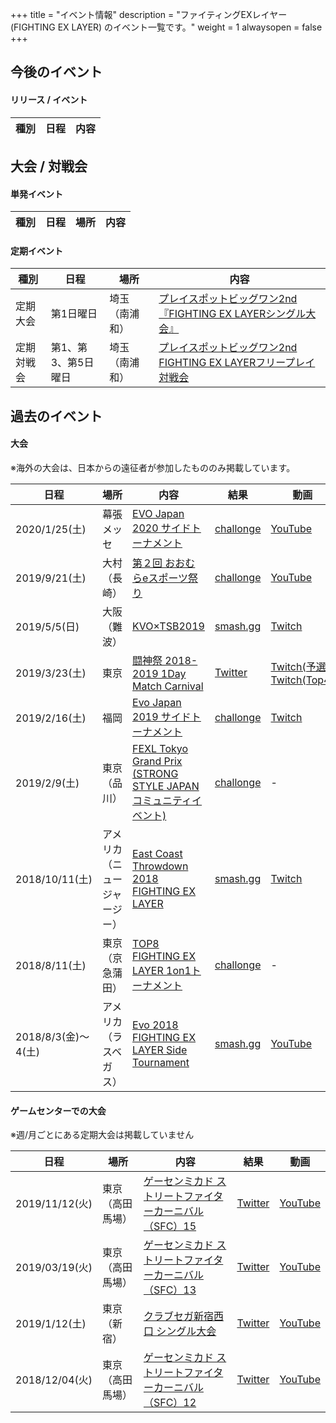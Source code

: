 +++
title = "イベント情報"
description = "ファイティングEXレイヤー (FIGHTING EX LAYER) のイベント一覧です。"
weight = 1
alwaysopen = false
+++

## 今後のイベント

#### リリース / イベント

|種別|日程|内容|
|----|----|----|

## 大会 / 対戦会

#### 単発イベント

|種別|日程|場所|内容|
|----|----|----|----|

#### 定期イベント

|種別|日程|場所|内容|
|----|----|----|----|
|定期大会|第1日曜日|埼玉（南浦和）|[プレイスポットビッグワン2nd『FIGHTING EX LAYERシングル大会』](https://twitter.com/public_bigone/status/1066253301459509248)|
|定期対戦会|第1、第3、第5日曜日|埼玉（南浦和）|[プレイスポットビッグワン2nd FIGHTING EX LAYERフリープレイ対戦会](https://twitter.com/public_bigone/status/1066253301459509248)|

## 過去のイベント

#### 大会

※海外の大会は、日本からの遠征者が参加したもののみ掲載しています。

|日程|場所|内容|結果|動画|
|----|----|----|----|----|
|2020/1/25(土)|幕張メッセ|[EVO Japan 2020 サイドトーナメント](https://fexl.connpass.com/event/160736/)|[challonge](https://challonge.com/ja/fexl_evoj2020)|[YouTube](https://www.youtube.com/watch?v=WlaCBhZOn6U)|
|2019/9/21(土)|大村（長崎）|[第２回 おおむらeスポーツ祭り](https://cooas-games.net/activity/3464/#FEXL)|[challonge](https://challonge.com/ja/20190921FEXLCOOASGAMES)|[YouTube](https://www.youtube.com/playlist?list=PLfCN9ofLU3VQag7nzXweLr4gM2Dlb5ovy)|
|2019/5/5(日)|大阪（難波）|[KVO×TSB2019](http://www.kvo2k.com/2019/)|[smash.gg](https://smash.gg/tournament/kvoxtsb-2019/event/fexl-singles/overview)|[Twitch](https://www.twitch.tv/kvojapan_ch02/video/422428716)|
|2019/3/23(土)|東京|[闘神祭 2018-2019 1Day Match Carnival](https://www.taito.co.jp/toushinsai2018-19)|[Twitter](https://twitter.com/toushinsai_pr/status/1109354704322990080)|[Twitch(予選)](https://www.twitch.tv/videos/399713826?t=1h59m31s) [Twitch(Top4)](https://www.twitch.tv/videos/399652055?t=6h23m33s)|
|2019/2/16(土)|福岡|[Evo Japan 2019 サイドトーナメント](https://fexl.connpass.com/event/116790/)|[challonge](https://challonge.com/fexl_evoj2019)|[Twitch](https://www.twitch.tv/videos/381421105)|
|2019/2/9(土)|東京（品川）|[FEXL Tokyo Grand Prix (STRONG STYLE JAPAN コミュニティイベント)](https://fexl.connpass.com/event/114752/)|[challonge](https://challonge.com/fexltokyogp1)|-|
|2018/10/11(土)|アメリカ（ニュージャージー）|[East Coast Throwdown 2018 FIGHTING EX LAYER](https://smash.gg/tournament/east-coast-throwdown-2018/events/fighting-ex-layer/overview)|[smash.gg](https://smash.gg/tournament/east-coast-throwdown-2018/events/fighting-ex-layer/brackets/389729)|[Twitch](https://www.twitch.tv/videos/325115446)|
|2018/8/11(土)|東京（京急蒲田）|[TOP8 FIGHTING EX LAYER 1on1トーナメント](http://shinobism.com/tokyo-offline-party-8-fighting-ex-layer)|[challonge](https://challonge.com/TOP8_FEXL_1on1)|-|
|2018/8/3(金)～4(土)|アメリカ（ラスベガス）|[Evo 2018 FIGHTING EX LAYER Side Tournament](https://smash.gg/tournament/evo-2018-fighting-ex-layer-side-tournament/details)|[smash.gg](https://smash.gg/tournament/evo-2018-fighting-ex-layer-side-tournament/events/fighting-ex-layer/brackets/336870)|[YouTube](https://www.youtube.com/watch?v=TUVmO02TFDA)|

#### ゲームセンターでの大会

※週/月ごとにある定期大会は掲載していません

|日程|場所|内容|結果|動画|
|----|----|----|----|----|
|2019/11/12(火)|東京（高田馬場）|[ゲーセンミカド ストリートファイターカーニバル（SFC）15](https://twitter.com/1tame9C/status/1188719349525147648)|[Twitter](https://twitter.com/1tame9C/status/1188719349525147648)|[YouTube](https://www.youtube.com/watch?v=r8YrskqojwY)|
|2019/03/19(火)|東京（高田馬場）|[ゲーセンミカド ストリートファイターカーニバル（SFC）13](https://twitter.com/1tame9c/status/1106509231635587072)|[Twitter](https://twitter.com/klein04dec/status/1108002835893870592)|[YouTube](https://www.youtube.com/watch?v=bPXC-vKEmqA)|
|2019/1/12(土)|東京（新宿）|[クラブセガ新宿西口 シングル大会](https://twitter.com/18goSFEX2plus/status/1082175967022346241)|[Twitter](https://twitter.com/BA_shinjuku/status/1084782529775718403)|[YouTube](https://www.youtube.com/watch?v=88Jk9hGw1Ew&feature=youtu.be&a=)|
|2018/12/04(火)|東京（高田馬場）|[ゲーセンミカド ストリートファイターカーニバル（SFC）12](http://sp.ch.nicovideo.jp/mikadogame/blomaga/ar1699549)|[Twitter](https://twitter.com/18goSFEX2plus/status/1069943609456095232)|[YouTube](https://www.youtube.com/watch?v=Q9mmirvJM1Y)|
